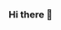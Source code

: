 ### Hi there 👋

<!--
**Green-Software-Testing/Green-Software-Testing** is a ✨ _special_ ✨ repository because its `README.md` (this file) appears on your GitHub profile.

Welcome to the github repository supporting http://greensoftwaretesting.org/

Through this site we wish to share tools and coding that can help software testing teams achieve a greener testing practice

-->
